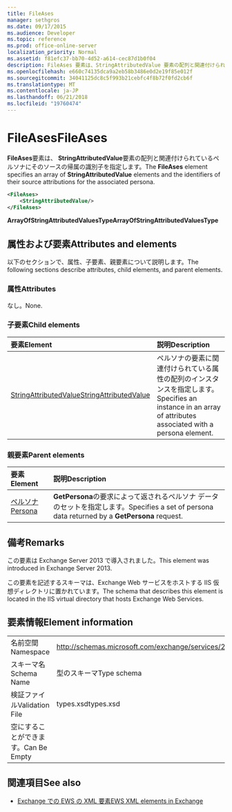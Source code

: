 ```yaml
---
title: FileAses
manager: sethgros
ms.date: 09/17/2015
ms.audience: Developer
ms.topic: reference
ms.prod: office-online-server
localization_priority: Normal
ms.assetid: f81efc37-bb70-4d52-a614-cec87d1b0f04
description: FileAses 要素は、StringAttributedValue 要素の配列と関連付けられているペルソナにそのソースの帰属の識別子を指定します。
ms.openlocfilehash: e660c74135dca9a2eb58b3486e0d2e19f85e012f
ms.sourcegitcommit: 34041125dc8c5f993b21cebfc4f8b72f0fd2cb6f
ms.translationtype: MT
ms.contentlocale: ja-JP
ms.lasthandoff: 06/21/2018
ms.locfileid: "19760474"
---
```

# <a name="fileases"></a><span data-ttu-id="f1589-103">FileAses</span><span class="sxs-lookup"><span data-stu-id="f1589-103">FileAses</span></span>

<span data-ttu-id="f1589-104">**FileAses**要素は、 **StringAttributedValue**要素の配列と関連付けられているペルソナにそのソースの帰属の識別子を指定します。</span><span class="sxs-lookup"><span data-stu-id="f1589-104">The **FileAses** element specifies an array of **StringAttributedValue** elements and the identifiers of their source attributions for the associated persona.</span></span> 
  
```XML
<FileAses>
    <StringAttributedValue/>
</FileAses>
```

 <span data-ttu-id="f1589-105">**ArrayOfStringAttributedValuesType**</span><span class="sxs-lookup"><span data-stu-id="f1589-105">**ArrayOfStringAttributedValuesType**</span></span>
## <a name="attributes-and-elements"></a><span data-ttu-id="f1589-106">属性および要素</span><span class="sxs-lookup"><span data-stu-id="f1589-106">Attributes and elements</span></span>

<span data-ttu-id="f1589-107">以下のセクションで、属性、子要素、親要素について説明します。</span><span class="sxs-lookup"><span data-stu-id="f1589-107">The following sections describe attributes, child elements, and parent elements.</span></span>
  
### <a name="attributes"></a><span data-ttu-id="f1589-108">属性</span><span class="sxs-lookup"><span data-stu-id="f1589-108">Attributes</span></span>

<span data-ttu-id="f1589-109">なし。</span><span class="sxs-lookup"><span data-stu-id="f1589-109">None.</span></span>
  
### <a name="child-elements"></a><span data-ttu-id="f1589-110">子要素</span><span class="sxs-lookup"><span data-stu-id="f1589-110">Child elements</span></span>

|<span data-ttu-id="f1589-111">**要素**</span><span class="sxs-lookup"><span data-stu-id="f1589-111">**Element**</span></span>|<span data-ttu-id="f1589-112">**説明**</span><span class="sxs-lookup"><span data-stu-id="f1589-112">**Description**</span></span>|
|:-----|:-----|
|[<span data-ttu-id="f1589-113">StringAttributedValue</span><span class="sxs-lookup"><span data-stu-id="f1589-113">StringAttributedValue</span></span>](stringattributedvalue.md) <br/> |<span data-ttu-id="f1589-114">ペルソナの要素に関連付けられている属性の配列のインスタンスを指定します。</span><span class="sxs-lookup"><span data-stu-id="f1589-114">Specifies an instance in an array of attributes associated with a persona element.</span></span>  <br/> |
   
### <a name="parent-elements"></a><span data-ttu-id="f1589-115">親要素</span><span class="sxs-lookup"><span data-stu-id="f1589-115">Parent elements</span></span>

|<span data-ttu-id="f1589-116">**要素**</span><span class="sxs-lookup"><span data-stu-id="f1589-116">**Element**</span></span>|<span data-ttu-id="f1589-117">**説明**</span><span class="sxs-lookup"><span data-stu-id="f1589-117">**Description**</span></span>|
|:-----|:-----|
|[<span data-ttu-id="f1589-118">ペルソナ</span><span class="sxs-lookup"><span data-stu-id="f1589-118">Persona</span></span>](persona.md) <br/> |<span data-ttu-id="f1589-119">**GetPersona**の要求によって返されるペルソナ データのセットを指定します。</span><span class="sxs-lookup"><span data-stu-id="f1589-119">Specifies a set of persona data returned by a **GetPersona** request.</span></span>  <br/> |
   
## <a name="remarks"></a><span data-ttu-id="f1589-120">備考</span><span class="sxs-lookup"><span data-stu-id="f1589-120">Remarks</span></span>

<span data-ttu-id="f1589-121">この要素は Exchange Server 2013 で導入されました。</span><span class="sxs-lookup"><span data-stu-id="f1589-121">This element was introduced in Exchange Server 2013.</span></span>
  
<span data-ttu-id="f1589-122">この要素を記述するスキーマは、Exchange Web サービスをホストする IIS 仮想ディレクトリに置かれています。</span><span class="sxs-lookup"><span data-stu-id="f1589-122">The schema that describes this element is located in the IIS virtual directory that hosts Exchange Web Services.</span></span>
  
## <a name="element-information"></a><span data-ttu-id="f1589-123">要素情報</span><span class="sxs-lookup"><span data-stu-id="f1589-123">Element information</span></span>

|||
|:-----|:-----|
|<span data-ttu-id="f1589-124">名前空間</span><span class="sxs-lookup"><span data-stu-id="f1589-124">Namespace</span></span>  <br/> |http://schemas.microsoft.com/exchange/services/2006/types  <br/> |
|<span data-ttu-id="f1589-125">スキーマ名</span><span class="sxs-lookup"><span data-stu-id="f1589-125">Schema Name</span></span>  <br/> |<span data-ttu-id="f1589-126">型のスキーマ</span><span class="sxs-lookup"><span data-stu-id="f1589-126">Type schema</span></span>  <br/> |
|<span data-ttu-id="f1589-127">検証ファイル</span><span class="sxs-lookup"><span data-stu-id="f1589-127">Validation File</span></span>  <br/> |<span data-ttu-id="f1589-128">types.xsd</span><span class="sxs-lookup"><span data-stu-id="f1589-128">types.xsd</span></span>  <br/> |
|<span data-ttu-id="f1589-129">空にすることができます。</span><span class="sxs-lookup"><span data-stu-id="f1589-129">Can Be Empty</span></span>  <br/> ||
   
## <a name="see-also"></a><span data-ttu-id="f1589-130">関連項目</span><span class="sxs-lookup"><span data-stu-id="f1589-130">See also</span></span>



- [<span data-ttu-id="f1589-131">Exchange での EWS の XML 要素</span><span class="sxs-lookup"><span data-stu-id="f1589-131">EWS XML elements in Exchange</span></span>](ews-xml-elements-in-exchange.md)

